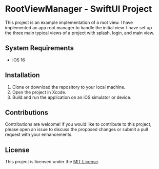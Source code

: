 # RootViewManager - SwiftUI Project

This project is an example implementation of a root view.
I have implemented an app root manager to handle the initial view. I have set up the three main typical views of a project with splash, login, and main view.

## System Requirements

- iOS 16

## Installation

1. Clone or download the repository to your local machine.
2. Open the project in Xcode.
3. Build and run the application on an iOS simulator or device.

## Contributions

Contributions are welcome! If you would like to contribute to this project, please open an issue to discuss the proposed changes or submit a pull request with your enhancements.

## License

This project is licensed under the [MIT License](LICENSE).
